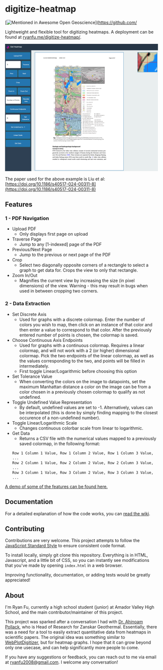 # digitize-heatmap

[![Mentioned in Awesome Open Geoscience](https://awesome.re/mentioned-badge.svg)]([https://github.com/<INSERT LIST URL>](https://github.com/softwareunderground/awesome-open-geoscience)

Lightweight and flexible tool for digitizing heatmaps. A deployment can be found at [ryanfu.me/digitize-heatmap/](http://ryanfu.me/digitize-heatmap/).

![Demonstration Image](assets/demo.png)

The paper used for the above example is Liu et al: [https://doi.org/10.1186/s40517-024-00311-8](https://doi.org/10.1186/s40517-024-00311-8)

## Features

### 1 - PDF Navigation
- Upload PDF
  - Only displays first page on upload
- Traverse Page
  - Jump to any [1-indexed] page of the PDF
- Previous/Next Page
  - Jump to the previous or next page of the PDF
- Crop
  - Select two diagonally opposite corners of a rectangle to select a graph to get data for. Crops the view to only that rectangle. 
- Zoom In/Out
  - Magnifies the current view by increasing the size (in pixel dimensions) of the view. Warning - this may result in bugs when used in between cropping two corners.

### 2 - Data Extraction
- Set Discrete Axis
  - Used for graphs with a discrete colormap. Enter the number of colors you wish to map, then click on an instance of that color and then enter a value to correspond to that color. After the previously entered number of points is chosen, the colormap is saved.
- Choose Continuous Axis Endpoints
  - Used for graphs with a continuous colormap. Requires a linear colormap, and will not work with a 2 (or higher) dimensional colormap. Pick the two endpoints of the linear colormap, as well as the values corresponding to the two, and points will be filled in intermediately. 
  - First toggle Linear/Logarithmic before choosing this option
- Set Tolerance Value
  - When converting the colors on the image to datapoints, set the maximum Manhattan distance a color on the image can be from a color chosen in a previously chosen colormap to qualify as not undefined.
- Toggle Undefined Value Representation
  - By default, undefined values are set to -1. Alternatively, values can be interpolated (this is done by simply finding mapping to the closest occurence of a non-undefined number). 
- Toggle Linear/Logarithmic Scale
  - Changes continuous colorbar scale from linear to logarithmic.
- Get Data
  - Returns a CSV file with the numerical values mapped to a previously saved colormap, in the following format:
  ```
  Row 1 Column 1 Value, Row 1 Column 2 Value, Row 1 Column 3 Value, ...
  Row 2 Column 1 Value, Row 2 Column 2 Value, Row 2 Column 3 Value, ...
  Row 3 Column 1 Value, Row 3 Column 2 Value, Row 3 Column 3 Value, ...
  ```

[A demo of some of the features can be found here.](http://ryanfu.me/digitize-heatmap/assets/demo-video.mp4)

## Documentation

For a detailed explanation of how the code works, you can [read the wiki](https://github.com/RyanFu008/digitize-heatmap/wiki).

## Contributing

Contributions are very welcome. This project attempts to follow the [JavaScript Standard Style](https://github.com/standard/standard) to ensure consistent code format. 

To install locally, simply git clone this repository. Everything is in HTML, Javascript, and a little bit of CSS, so you can instantly see modifications that you've made by opening `index.html` in a web browser. 

Improving functionality, documentation, or adding tests would be greatly appreciated!

## About

I'm Ryan Fu, currently a high school student (junior) at Amador Valley High School, and the main contributor/maintainer of this project.

This project was sparked after a conversation I had with [Dr. Ahinoam Pollack](https://www.linkedin.com/in/ahinoam-pollack/), who is Head of Research for Zanskar Geothermal. Essentially, there was a need for a tool to easily extract quantitative data from heatmaps in scientific papers. The original idea was something similar to [WebPlotDigitizer](https://automeris.io/), but for heatmap graphs. I hope that it can grow beyond only one usecase, and can help significantly more people to come.

If you have any suggestions or feedback, you can reach out to me via email at <ryanfu2008@gmail.com>. I welcome any conversation!
